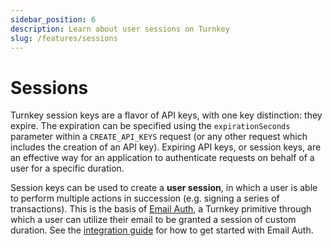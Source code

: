 ```yaml
---
sidebar_position: 6
description: Learn about user sessions on Turnkey
slug: /features/sessions
---
```


# Sessions

Turnkey session keys are a flavor of API keys, with one key distinction: they expire. The expiration can be specified using the `expirationSeconds` parameter within a `CREATE_API_KEYS` request (or any other request which includes the creation of an API key). Expiring API keys, or session keys, are an effective way for an application to authenticate requests on behalf of a user for a specific duration.

Session keys can be used to create a **user session**, in which a user is able to perform multiple actions in succession (e.g. signing a series of transactions). This is the basis of [Email Auth](/features/email-auth), a Turnkey primitive through which a user can utilize their email to be granted a session of custom duration. See the [integration guide](/embedded-wallets/sub-organization-auth) for how to get started with Email Auth.
